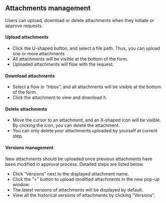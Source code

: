 ## Attachments management
Users can upload, download or delete attachments when they initiate or approve requests.

#### Upload attachments
- Click the U-shaped button, and select a file path. Thus, you can upload one or more attachments
- All attachments will be visible at the bottom of the form.
- Uploaded attachments will flow with the request.

#### Download attachments
- Select a flow in “Inbox”, and all attachments will be visible at the bottom of the form.
- Click the attachment to view and download it.

#### Delete attachments
- Move the cursor to an attachment, and an X-shaped icon will be visible. By clicking the icon, you can delete the attachment.
- You can only delete your attachments uploaded by yourself at current step.

#### Versions management
New attachments should be uploaded once previous attachments have been modified in approval process. Detailed steps are listed below.
- Click “Versions” next to the displayed attachment name.
- Click the “+” button to upload modified attachments in the new pop-up window.
- The latest versions of attachments will be displayed by default.
- View all the historical versions of attachments by clicking “Versions”.
